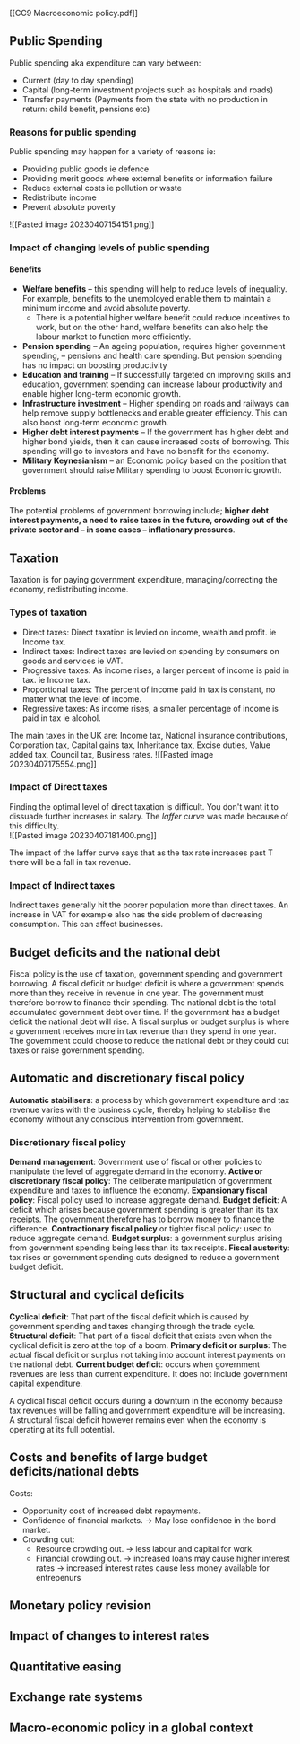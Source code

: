[[CC9 Macroeconomic policy.pdf]]

## Public Spending
Public spending aka expenditure can vary between:
- Current (day to day spending)
- Capital (long-term investment projects such as hospitals and roads) 
- Transfer payments (Payments from the state with no production in return: child benefit, pensions etc)

### Reasons for public spending 
Public spending may happen for a variety of reasons ie:
- Providing public goods ie defence
- Providing merit goods where external benefits or information failure
- Reduce external costs ie pollution or waste
- Redistribute income 
- Prevent absolute poverty

![[Pasted image 20230407154151.png]]

### Impact of changing levels of public spending 

#### Benefits
- **Welfare benefits** – this spending will help to reduce levels of inequality. For example, benefits to the unemployed enable them to maintain a minimum income and avoid absolute poverty.
    -   There is a potential higher welfare benefit could reduce incentives to work, but on the other hand, welfare benefits can also help the labour market to function more efficiently.
- **Pension spending** – An ageing population, requires higher government spending, – pensions and health care spending. But pension spending has no impact on boosting productivity
- **Education and training** – If successfully targeted on improving skills and education, government spending can increase labour productivity and enable higher long-term economic growth.
- **Infrastructure investment** – Higher spending on roads and railways can help remove supply bottlenecks and enable greater efficiency. This can also boost long-term economic growth.
- **Higher debt interest payments** – If the government has higher debt and higher bond yields, then it can cause increased costs of borrowing. This spending will go to investors and have no benefit for the economy.
- **Military Keynesianism** – an Economic policy based on the position that government should raise Military spending to boost Economic growth.

#### Problems
The potential problems of government borrowing include; **higher debt interest payments, a need to raise taxes in the future, crowding out of the private sector and – in some cases – inflationary pressures**.

## Taxation
Taxation is for paying government expenditure, managing/correcting the economy, redistributing income. 

### Types of taxation
- Direct taxes: Direct taxation is levied on income, wealth and profit. ie Income tax.
- Indirect taxes: Indirect taxes are levied on spending by consumers on goods and services ie VAT.
- Progressive taxes: As income rises, a larger percent of income is paid in tax. ie Income tax.
- Proportional taxes: The percent of income paid in tax is constant, no matter what the level of income.
- Regressive taxes: As income rises, a smaller percentage of income is paid in tax ie alcohol. 

The main taxes in the UK are: Income tax, National insurance contributions, Corporation tax, Capital gains tax, Inheritance tax, Excise duties, Value added tax, Council tax, Business rates.
![[Pasted image 20230407175554.png]]

### Impact of Direct taxes
Finding the optimal level of direct taxation is difficult. You don't want it to dissuade further increases in salary. The *laffer curve* was made because of this difficulty.  
![[Pasted image 20230407181400.png]]

The impact of the laffer curve says that as the tax rate increases past T there will be a fall in tax revenue.

### Impact of Indirect taxes 
Indirect taxes generally hit the poorer population more than direct taxes. An increase in VAT for example also has the side problem of decreasing consumption. This can affect businesses.

## Budget deficits and the national debt
Fiscal policy is the use of taxation, government spending and government borrowing. 
A fiscal deficit or budget deficit is where a government spends more than they receive in revenue in one year. The government must therefore borrow to finance their spending.
The national debt is the total accumulated government debt over time. If the government has a budget deficit the national debt will rise. 
A fiscal surplus or budget surplus is where a government receives more in tax revenue than they spend in one year. The government could choose to reduce the national debt or they could cut taxes or raise government spending.


## Automatic and discretionary fiscal policy 
**Automatic stabilisers**: a process by which government expenditure and tax revenue varies with the business cycle, thereby helping to stabilise the economy without any conscious intervention from government. 

### Discretionary fiscal policy 
**Demand management**: Government use of fiscal or other policies to manipulate the level of aggregate demand in the economy. 
**Active or discretionary fiscal policy**: The deliberate manipulation of government expenditure and taxes to influence the economy.
**Expansionary fiscal policy**: Fiscal policy used to increase aggregate demand.
**Budget deficit**: A deficit which arises because government spending is greater than its tax receipts. The government therefore has to borrow money to finance the difference.
**Contractionary fiscal policy** or tighter fiscal policy: used to reduce aggregate demand.
**Budget surplus**: a government surplus arising from government spending being less than its tax receipts.
**Fiscal austerity**: tax rises or government spending cuts designed to reduce a government budget deficit.

## Structural and cyclical deficits 
**Cyclical deficit**: That part of the fiscal deficit which is caused by government spending and taxes changing through the trade cycle.
**Structural deficit**: That part of a fiscal deficit that exists even when the cyclical deficit is zero at the top of a boom.
**Primary deficit or surplus**: The actual fiscal deficit or surplus not taking into account interest payments on the national debt.
**Current budget deficit**: occurs when government revenues are less than current expenditure. It does not include government capital expenditure.

A cyclical fiscal deficit occurs during a downturn in the economy because tax revenues will be falling and government expenditure will be increasing. A structural fiscal deficit however remains even when the economy is operating at its full potential. 


## Costs and benefits of large budget deficits/national debts
Costs:
- Opportunity cost of increased debt repayments. 
- Confidence of financial markets. -> May lose confidence in the bond market. 
- Crowding out:
	- Resource crowding out. -> less labour and capital for work.
	- Financial crowding out. -> increased loans may cause higher interest rates -> increased interest rates cause less money available for entrepenurs  


## Monetary policy revision


## Impact of changes to interest rates 


## Quantitative easing 


## Exchange rate systems


## Macro-economic policy in a global context

